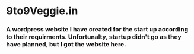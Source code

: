 # 9to9Veggie.in
### A wordpress website I have created for the start up according to their requirments. Unfortunalty, startup didn't go as they have planned, but I got the website here.
